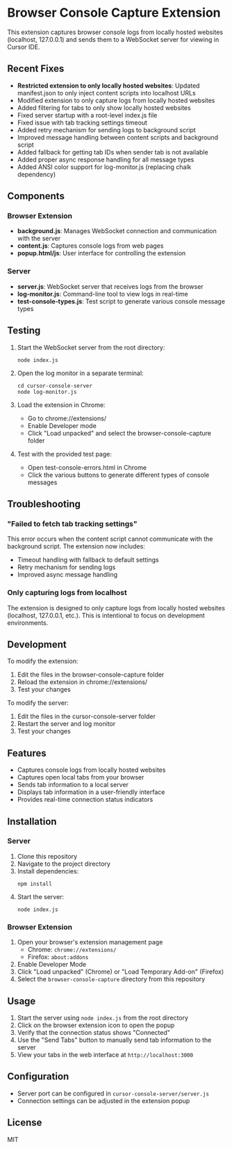 # Browser Console Capture Extension

This extension captures browser console logs from locally hosted websites (localhost, 127.0.0.1) and sends them to a WebSocket server for viewing in Cursor IDE.

## Recent Fixes

- **Restricted extension to only locally hosted websites**: Updated manifest.json to only inject content scripts into localhost URLs
- Modified extension to only capture logs from locally hosted websites
- Added filtering for tabs to only show locally hosted websites
- Fixed server startup with a root-level index.js file
- Fixed issue with tab tracking settings timeout
- Added retry mechanism for sending logs to background script
- Improved message handling between content scripts and background script
- Added fallback for getting tab IDs when sender tab is not available
- Added proper async response handling for all message types
- Added ANSI color support for log-monitor.js (replacing chalk dependency)

## Components

### Browser Extension
- **background.js**: Manages WebSocket connection and communication with the server
- **content.js**: Captures console logs from web pages
- **popup.html/js**: User interface for controlling the extension

### Server
- **server.js**: WebSocket server that receives logs from the browser
- **log-monitor.js**: Command-line tool to view logs in real-time
- **test-console-types.js**: Test script to generate various console message types

## Testing

1. Start the WebSocket server from the root directory:
   ```
   node index.js
   ```

2. Open the log monitor in a separate terminal:
   ```
   cd cursor-console-server
   node log-monitor.js
   ```

3. Load the extension in Chrome:
   - Go to chrome://extensions/
   - Enable Developer mode
   - Click "Load unpacked" and select the browser-console-capture folder

4. Test with the provided test page:
   - Open test-console-errors.html in Chrome
   - Click the various buttons to generate different types of console messages

## Troubleshooting

### "Failed to fetch tab tracking settings"
This error occurs when the content script cannot communicate with the background script. The extension now includes:
- Timeout handling with fallback to default settings
- Retry mechanism for sending logs
- Improved async message handling

### Only capturing logs from localhost
The extension is designed to only capture logs from locally hosted websites (localhost, 127.0.0.1, etc.). This is intentional to focus on development environments.

## Development

To modify the extension:
1. Edit the files in the browser-console-capture folder
2. Reload the extension in chrome://extensions/
3. Test your changes

To modify the server:
1. Edit the files in the cursor-console-server folder
2. Restart the server and log monitor
3. Test your changes

## Features

- Captures console logs from locally hosted websites
- Captures open local tabs from your browser
- Sends tab information to a local server
- Displays tab information in a user-friendly interface
- Provides real-time connection status indicators

## Installation

### Server

1. Clone this repository
2. Navigate to the project directory
3. Install dependencies:
   ```
   npm install
   ```
4. Start the server:
   ```
   node index.js
   ```

### Browser Extension

1. Open your browser's extension management page
   - Chrome: `chrome://extensions/`
   - Firefox: `about:addons`
2. Enable Developer Mode
3. Click "Load unpacked" (Chrome) or "Load Temporary Add-on" (Firefox)
4. Select the `browser-console-capture` directory from this repository

## Usage

1. Start the server using `node index.js` from the root directory
2. Click on the browser extension icon to open the popup
3. Verify that the connection status shows "Connected"
4. Use the "Send Tabs" button to manually send tab information to the server
5. View your tabs in the web interface at `http://localhost:3000`

## Configuration

- Server port can be configured in `cursor-console-server/server.js`
- Connection settings can be adjusted in the extension popup

## License

MIT
